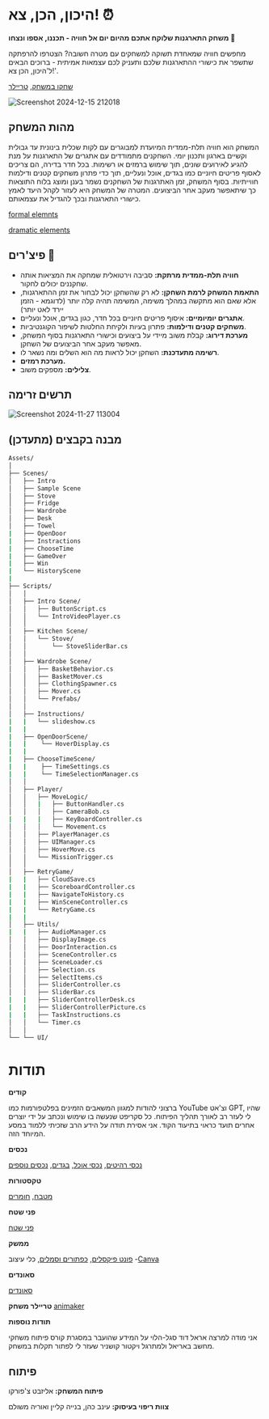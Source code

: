 # היכון, הכן, צא! ⏰
**משחק התארגנות שלוקח אתכם מהיום יום אל חוויה - תכננו, אספו ונצחו 🎒**

מחפשים חוויה שמאחדת תשוקה למשחקים עם מטרה חשובה? הצטרפו להרפתקה שתשפר את כישורי ההתארגנות שלכם ותעניק לכם עצמאות אמיתית - ברוכים הבאים ל'היכון, הכן צא!'.

[שחקו במשחק](https://lizachep.itch.io/final-game-house), [טריילר](https://www.youtube.com/watch?v=IuT27F8H6o8&ab_channel=LizaChepurko)


![Screenshot 2024-12-15 212018](https://github.com/user-attachments/assets/ac7cac38-557c-46ac-bda6-3d7f59f225df)


## מהות המשחק
המשחק הוא חוויה תלת-ממדית המיועדת למבוגרים עם לקות שכלית בינונית עד גבולית וקשיים בארגון ותכנון יומי. 
השחקנים מתמודדים עם אתגרים של התארגנות על מנת להגיע לאירועים שונים, תוך שימוש ברמזים או רשימות. בכל חדר בדירה, הם צריכים לאסוף פריטים חיוניים כמו בגדים, אוכל ונעליים, תוך כדי פתרון משחקים קטנים ודילמות חווייתיות.
בסוף המשחק, זמן האתרגנות של השחקנים נשמר בענן ומוצג בלוח התוצאות כך שיתאפשר מעקב אחר הביצועים.
המטרה של המשחק היא לעזור לקהל היעד לאמץ כישורי התארגנות ובכך להגדיל את עצמאותם.

[formal elemnts](https://github.com/Liza-Gaming/Ready-Set-Go/blob/main/formal-elements.md)

[dramatic elements](https://github.com/Liza-Gaming/Ready-Set-Go/blob/main/dramatic-elements.md)
## פיצ'רים 🚀
- **חוויה תלת-ממדית מרתקת:** סביבה וירטואלית שמחקה את המציאות אותה שחקננים יכולים לחקור.
- **התאמת המשחק לרמת השחקן:** לא רק שהשחקן יכול לבחור את זמן ההתארגנות, אלא שאם הוא מתקשה במהלך משימה, המשימה תהיה קלה יותר (לדוגמא - הזמן יירד לאט יותר)
- **אתגרים יומיומיים:** איסוף פריטים חיוניים בכל חדר, כגון בגדים, אוכל ונעליים.
- **משחקים קטנים ודילמות:** פתרון בעיות ולקיחת החלטות לשיפור הקוגנטיביות.
- **מערכת דירוג:** קבלת משוב מיידי על ביצועים וכישורי התארגנות בסוף המשחק, מאפשר מעקב אחר הביצועים של השחקן.
- **רשימה מתעדכנת:** השחקן יכול לראות מה הוא השלים ומה נשאר לו.
- **מערכת רמזים.**
- **צלילים:** מספקים משוב.

## תרשים זרימה

![Screenshot 2024-11-27 113004](https://github.com/user-attachments/assets/b2121c8a-ffba-4e60-b5f2-7617a50a7d6d)

## מבנה בקבצים (מתעדכן)
```bash
Assets/
│
├── Scenes/
│   ├── Intro
│   ├── Sample Scene
│   ├── Stove
│   ├── Fridge
│   ├── Wardrobe
│   ├── Desk
│   ├── Towel
|   ├── OpenDoor
|   ├── Instractions
|   ├── ChooseTime
|   ├── GameOver
|   ├── Win
|   └── HistoryScene
|
├── Scripts/
│   │
│   ├── Intro Scene/
│   │   ├── ButtonScript.cs
│   │   └── IntroVideoPlayer.cs
│   │
│   ├── Kitchen Scene/
│   │   └── Stove/
│   │       └── StoveSliderBar.cs
│   │
│   ├── Wardrobe Scene/
│   │   ├── BasketBehavior.cs
│   │   ├── BasketMover.cs
│   │   ├── ClothingSpawner.cs
│   │   ├── Mover.cs
│   │   └── Prefabs/
│   │
│   ├── Instructions/
|   |   └── slideshow.cs
|   |   
|   ├── OpenDoorScene/
|   |    └── HoverDisplay.cs   
|   |
|   ├── ChooseTimeScene/
|   |    ├── TimeSettings.cs
|   |    └── TimeSelectionManager.cs
│   │
│   ├── Player/
│   │   ├── MoveLogic/
│   │   |   ├── ButtonHandler.cs
│   │   │   ├── CameraBob.cs
|   |   |   ├── KeyBoardController.cs
│   │   │   └── Movement.cs
│   │   ├── PlayerManager.cs
│   │   ├── UIManager.cs
│   │   ├── HoverMove.cs
│   │   └── MissionTrigger.cs
│   │
│   ├── RetryGame/
|   |   ├── CloudSave.cs
|   |   ├── ScoreboardController.cs
|   |   ├── NavigateToHistory.cs
|   |   ├── WinSceneController.cs
|   |   └── RetryGame.cs
|   | 
│   ├── Utils/
|   |   ├── AudioManager.cs
│   │   ├── DisplayImage.cs
│   │   ├── DoorInteraction.cs
│   │   ├── SceneController.cs
│   │   ├── SceneLoader.cs
│   │   ├── Selection.cs
│   │   ├── SelectItems.cs
│   │   ├── SliderController.cs
│   │   ├── SliderBar.cs
|   |   ├── SliderControllerDesk.cs
|   |   ├── SliderControllerPicture.cs
|   |   ├── TaskInstructions.cs
│   │   └── Timer.cs
│   │
└── └── UI/
```


# תודות

**קודים**

ברצוני להודות למגוון המשאבים הזמינים בפלטפורמות כמו YouTube וצ'אט GPT, שהיו לי לעזר רב לאורך תהליך הפיתוח. כל סקריפט שנעשה בו שימוש ונכתב על ידי יוצרים אחרים תועד כראוי בתיעוד הקוד. אני אסירת תודה על הידע הרב שזכיתי ללמוד במסע המיוחד הזה.

**נכסים**

[נכסי רהיטים](https://kenney.nl/assets/furniture-kit), [נכסי אוכל](https://kenney.nl/assets/food-kit), [בגדים](https://assetstore.unity.com/packages/3d/characters/humanoids/creative-characters-free-animated-low-poly-3d-models-304841), [נכסים נוספים](https://assetstore.unity.com/packages/3d/props/simple-free-beach-models-287370)

**טקסטורות**

[מטבח](https://assetstore.unity.com/packages/3d/props/furniture/kitchen-furniture-starterpack-209331), [חומרים](https://assetstore.unity.com/packages/3d/props/p3d-indoor-design-starter-kit-3d-models-furniture-264116)

**פני שטח**

[פני שטח](https://assetstore.unity.com/publishers/57553)

**ממשק**

[פונט פיקסלים](https://assetstore.unity.com/packages/2d/fonts/free-pixel-font-thaleah-140059), [כפתורים וסמלים](https://assetstore.unity.com/packages/2d/gui/icons/fun-hyper-casual-ui-pack-free-302632), כלי עיצוב -[Canva](https://www.canva.com/)

**סאונדים**

[סאונדים](https://assetstore.unity.com/packages/audio/sound-fx/free-casual-game-sfx-pack-54116)

**טריילר משחק**
[animaker](https://www.animaker.com/)

**תודות נוספות**

אני מודה למרצה אראל דוד סגל-הלוי על המידע שהועבר במסגרת קורס פיתוח משחקי מחשב באריאל ולמתרגל ויקטור קושניר שעזר לי לפתור תקלות במשחק.

## פיתוח

**פיתוח המשחק:** אליזבט צ'פורקו

**צוות ריפוי בעיסוק:**
עינב כהן, בנייה קליין ואוריה משולם



